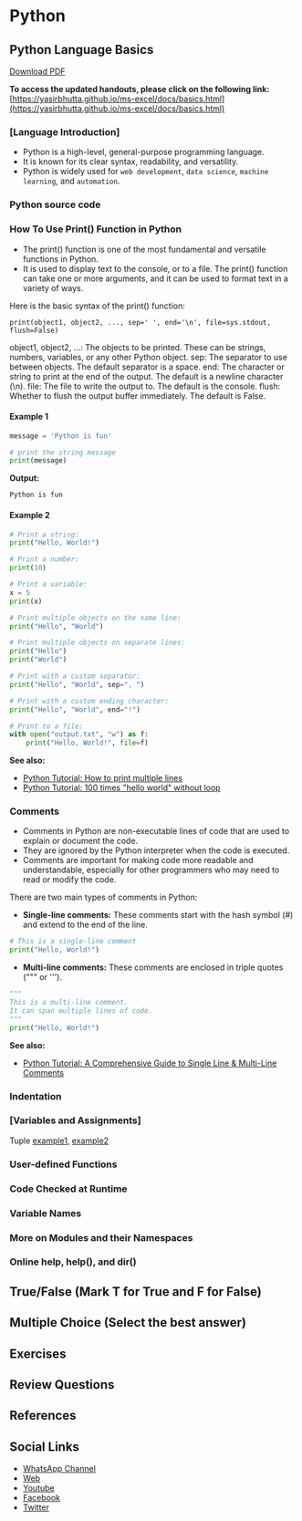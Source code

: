 # Python

## Python Language Basics

[Download PDF](https://yasirbhutta.github.io/python/docs/basics.pdf)

**To access the updated handouts, please click on the following link:**
[https://yasirbhutta.github.io/ms-excel/docs/basics.html](https://yasirbhutta.github.io/ms-excel/docs/basics.html)

### [Language Introduction]

- Python is a high-level, general-purpose programming language.
- It is known for its clear syntax, readability, and versatility.
- Python is widely used for `web development`, `data science`, `machine learning`, and `automation`.

### Python source code

### How To Use Print() Function in Python

- The print() function is one of the most fundamental and versatile functions in Python.
- It is used to display text to the console, or to a file. The print() function can take one or more arguments, and it can be used to format text in a variety of ways.

Here is the basic syntax of the print() function:

```pthon
print(object1, object2, ..., sep=' ', end='\n', file=sys.stdout, flush=False)
```

object1, object2, ...: The objects to be printed. These can be strings, numbers, variables, or any other Python object.
sep: The separator to use between objects. The default separator is a space.
end: The character or string to print at the end of the output. The default is a newline character (\n).
file: The file to write the output to. The default is the console.
flush: Whether to flush the output buffer immediately. The default is False.

#### Example 1

```python
message = 'Python is fun'

# print the string message
print(message)

```

**Output:**

```code
Python is fun
```

#### Example 2

```python
# Print a string:
print("Hello, World!")

# Print a number:
print(10)

# Print a variable:
x = 5
print(x)

# Print multiple objects on the same line:
print("Hello", "World")

# Print multiple objects on separate lines:
print("Hello")
print("World")

# Print with a custom separator:
print("Hello", "World", sep=", ")

# Print with a custom ending character:
print("Hello", "World", end="!")

# Print to a file:
with open("output.txt", "w") as f:
    print("Hello, World!", file=f)

```

**See also:**

- [Python Tutorial: How to print multiple lines](https://www.youtube.com/watch?v=Y13CX7-zzcQ&list=PLKYRx0Ibk7Vi-CC7ik98qT0VKK0F7ikja&index=51)
- [Python Tutorial: 100 times "hello world" without loop](https://www.youtube.com/watch?v=QpqnHtD76BI&list=PLKYRx0Ibk7Vi-CC7ik98qT0VKK0F7ikja&index=7)

### Comments

- Comments in Python are non-executable lines of code that are used to explain or document the code.
- They are ignored by the Python interpreter when the code is executed. 
- Comments are important for making code more readable and understandable, especially for other programmers who may need to read or modify the code.

There are two main types of comments in Python:

- **Single-line comments:** These comments start with the hash symbol (#) and extend to the end of the line.

```python
# This is a single-line comment
print("Hello, World!")
```

- **Multi-line comments:** These comments are enclosed in triple quotes (""" or ''').

```python
"""
This is a multi-line comment.
It can span multiple lines of code.
"""
print("Hello, World!")
```

**See also:**

- [Python Tutorial: A Comprehensive Guide to Single Line & Multi-Line Comments](https://www.youtube.com/watch?v=W7ixMGE2exc&list=PLKYRx0Ibk7Vi-CC7ik98qT0VKK0F7ikja&index=73)

### Indentation

### [Variables and Assignments]

Tuple [example1,](https://yasirbhutta.blogspot.com/2022/09/python-variables-and-assignment-tuple.html) [example2](https://yasirbhutta.blogspot.com/2022/09/python-variables-and-assignment-tuple_22.html)

### User-defined Functions

### Code Checked at Runtime

### Variable Names

### More on Modules and their Namespaces

### Online help, help(), and dir()

## True/False (Mark T for True and F for False)

## Multiple Choice (Select the best answer)

## Exercises

## Review Questions

## References

## Social Links

- [WhatsApp Channel](https://whatsapp.com/channel/0029VaC3BC160eBZZSs3CW0c)
- [Web](https://yasirbhutta.github.io/)
- [Youtube](https://www.youtube.com/yasirbhutta)
- [Facebook](https://www.facebook.com/yasirbhutta786)
- [Twitter](https://twitter.com/yasirbhutta)
